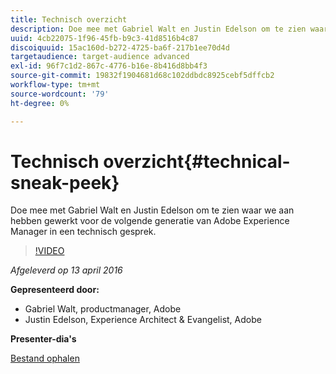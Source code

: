 ```yaml
---
title: Technisch overzicht
description: Doe mee met Gabriel Walt en Justin Edelson om te zien waar we aan hebben gewerkt voor de volgende generatie van Adobe Experience Manager in een technisch gesprek.
uuid: 4cb22075-1f96-45fb-b9c3-41d8516b4c87
discoiquuid: 15ac160d-b272-4725-ba6f-217b1ee70d4d
targetaudience: target-audience advanced
exl-id: 96f7c1d2-867c-4776-b16e-8b416d8bb4f3
source-git-commit: 19832f1904681d68c102ddbdc8925cebf5dffcb2
workflow-type: tm+mt
source-wordcount: '79'
ht-degree: 0%

---
```


# Technisch overzicht{#technical-sneak-peek}

Doe mee met Gabriel Walt en Justin Edelson om te zien waar we aan hebben gewerkt voor de volgende generatie van Adobe Experience Manager in een technisch gesprek.

>[!VIDEO](https://video.tv.adobe.com/v/19305/?quality=9)

*Afgeleverd op 13 april 2016*

**Gepresenteerd door:**

* Gabriel Walt, productmanager, Adobe
* Justin Edelson, Experience Architect &amp; Evangelist, Adobe

**Presenter-dia&#39;s**

[Bestand ophalen](assets/aem-gems-041316-6-2-tech-preview.pdf)
<!--
[Get back to the Overview](https://helpx.adobe.com/experience-manager/kt/eseminars/gems/aem-index.html)
-->
